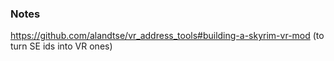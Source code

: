 ### Notes 


https://github.com/alandtse/vr_address_tools#building-a-skyrim-vr-mod (to turn SE ids into VR ones)